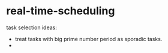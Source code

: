 # real-time-scheduling
task selection ideas:
- treat tasks with big prime number period as sporadic tasks.
- 
